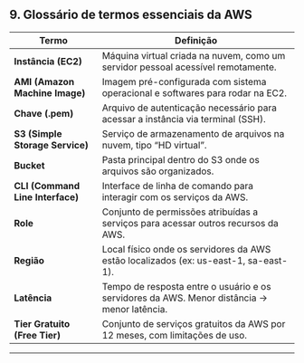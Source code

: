 ## 9. Glossário de termos essenciais da AWS
| Termo       | Definição |
|-------------|-----------|
| **Instância (EC2)** | Máquina virtual criada na nuvem, como um servidor pessoal acessível remotamente. |
| **AMI (Amazon Machine Image)** | Imagem pré-configurada com sistema operacional e softwares para rodar na EC2. |
| **Chave (.pem)** | Arquivo de autenticação necessário para acessar a instância via terminal (SSH). |
| **S3 (Simple Storage Service)** | Serviço de armazenamento de arquivos na nuvem, tipo “HD virtual”. |
| **Bucket** | Pasta principal dentro do S3 onde os arquivos são organizados. |
| **CLI (Command Line Interface)** | Interface de linha de comando para interagir com os serviços da AWS. |
| **Role** | Conjunto de permissões atribuídas a serviços para acessar outros recursos da AWS. |
| **Região** | Local físico onde os servidores da AWS estão localizados (ex: us-east-1, sa-east-1). |
| **Latência** | Tempo de resposta entre o usuário e os servidores da AWS. Menor distância → menor latência. |
| **Tier Gratuito (Free Tier)** | Conjunto de serviços gratuitos da AWS por 12 meses, com limitações de uso. |

---
